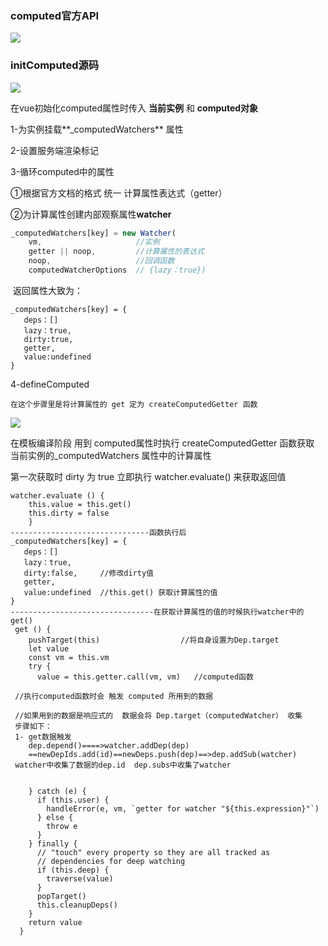 ### computed官方API

![](C:\Users\Administrator\Desktop\vue-\解析\image-20200423141327826.png)

### initComputed源码

![](C:\Users\Administrator\Desktop\vue-\解析\image-20200423142019878.png)

在vue初始化computed属性时传入  **当前实例**    和 **computed对象**

1-为实例挂载**_computedWatchers** 属性

2-设置服务端渲染标记

3-循环computed中的属性

   ①根据官方文档的格式 统一 计算属性表达式（getter） 

   ②为计算属性创建内部观察属性**watcher**  

```javascript
_computedWatchers[key] = new Watcher(  
    vm,               		//实例
    getter || noop,         //计算属性的表达式
    noop,                   //回调函数 
    computedWatcherOptions  // {lazy：true})
```

​       返回属性大致为：

```
_computedWatchers[key] = {
   deps：[]
   lazy：true,
   dirty:true,
   getter,
   value:undefined
}
```

4-defineComputed

```
在这个步骤里是将计算属性的 get 定为 createComputedGetter 函数
```

![](C:\Users\Administrator\Desktop\vue-\解析\image-20200423154116938.png)

在模板编译阶段 用到 computed属性时执行 createComputedGetter 函数获取 当前实例的_computedWatchers 属性中的计算属性

第一次获取时 dirty 为 true 立即执行 watcher.evaluate()  来获取返回值 

```
watcher.evaluate () {  
	this.value = this.get() 
    this.dirty = false
    }
-------------------------------函数执行后    
_computedWatchers[key] = {
   deps：[]
   lazy：true,
   dirty:false,     //修改dirty值
   getter,
   value:undefined  //this.get() 获取计算属性的值  
}
--------------------------------在获取计算属性的值的时候执行watcher中的get() 
 get () {
    pushTarget(this)                  //将自身设置为Dep.target
    let value
    const vm = this.vm
    try {
      value = this.getter.call(vm, vm)   //computed函数
      
 //执行computed函数时会 触发 computed 所用到的数据 
 
 //如果用到的数据是响应式的  数据会将 Dep.target（computedWatcher） 收集
 步骤如下：
 1- get数据触发
    dep.depend()====>watcher.addDep(dep)
    ==newDepIds.add(id)==newDeps.push(dep)==>dep.addSub(watcher)
 watcher中收集了数据的dep.id  dep.subs中收集了watcher
      
      
    } catch (e) {
      if (this.user) {
        handleError(e, vm, `getter for watcher "${this.expression}"`)
      } else {
        throw e
      }
    } finally {
      // "touch" every property so they are all tracked as
      // dependencies for deep watching
      if (this.deep) {
        traverse(value)
      }
      popTarget()
      this.cleanupDeps()
    }
    return value
  }
```